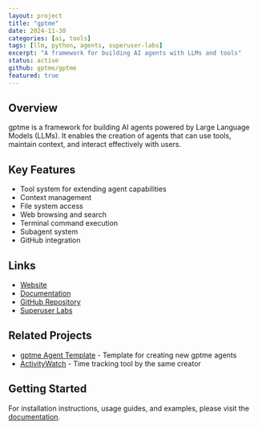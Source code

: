 ```yaml
---
layout: project
title: "gptme"
date: 2024-11-30
categories: [ai, tools]
tags: [llm, python, agents, superuser-labs]
excerpt: "A framework for building AI agents with LLMs and tools"
status: active
github: gptme/gptme
featured: true
---
```


## Overview

gptme is a framework for building AI agents powered by Large Language Models (LLMs). It enables the creation of agents that can use tools, maintain context, and interact effectively with users.

## Key Features

- Tool system for extending agent capabilities
- Context management
- File system access
- Web browsing and search
- Terminal command execution
- Subagent system
- GitHub integration

## Links

- [Website](https://gptme.org)
- [Documentation](https://gptme.org/docs/)
- [GitHub Repository](https://github.com/gptme/gptme)
- [Superuser Labs](https://superuserlabs.org)

## Related Projects

- [gptme Agent Template](/projects/gptme-agent-template) - Template for creating new gptme agents
- [ActivityWatch](/projects/activitywatch) - Time tracking tool by the same creator

## Getting Started

For installation instructions, usage guides, and examples, please visit the [documentation](https://gptme.org/docs/).
